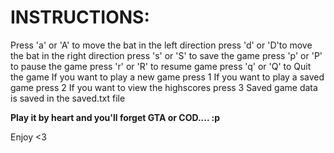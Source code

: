 # INSTRUCTIONS:
Press 'a' or 'A' to move the bat in the left direction 
press 'd' or 'D'to move the bat in the right direction 
press 's' or 'S' to save the game 
press 'p' or 'P' to pause the game
press 'r' or 'R' to resume game
press 'q' or 'Q' to Quit the game
If you want to play a new game press 1
If you want to play a saved game press 2
If you want to view the highscores press 3
Saved game data is saved in the saved.txt file

**Play it by heart and you'll forget GTA or COD.... :p**

Enjoy <3